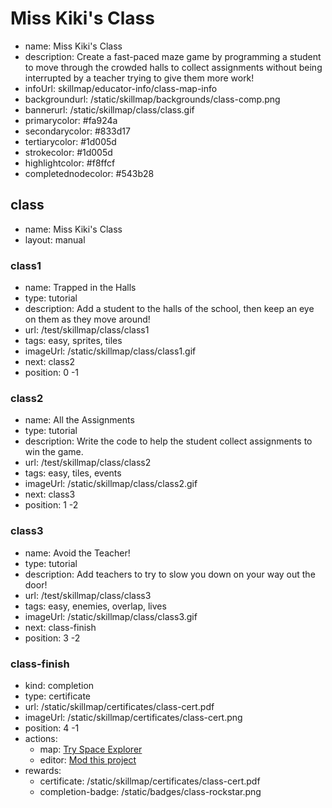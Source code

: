 # Miss Kiki's Class
* name: Miss Kiki's Class
* description: Create a fast-paced maze game by programming a student to move through the crowded halls to collect assignments without being interrupted by a teacher trying to give them more work!
* infoUrl: skillmap/educator-info/class-map-info
* backgroundurl: /static/skillmap/backgrounds/class-comp.png
* bannerurl: /static/skillmap/class/class.gif
* primarycolor: #fa924a
* secondarycolor: #833d17
* tertiarycolor: #1d005d
* strokecolor: #1d005d
* highlightcolor: #f8ffcf
* completednodecolor: #543b28

## class
* name: Miss Kiki's Class
* layout: manual

### class1
* name: Trapped in the Halls
* type: tutorial
* description: Add a student to the halls of the school, then keep an eye on them as they move around!
* url: /test/skillmap/class/class1
* tags: easy, sprites, tiles
* imageUrl: /static/skillmap/class/class1.gif
* next: class2
* position: 0 -1

### class2
* name: All the Assignments
* type: tutorial
* description: Write the code to help the student collect assignments to win the game.
* url: /test/skillmap/class/class2
* tags: easy, tiles, events
* imageUrl: /static/skillmap/class/class2.gif
* next: class3
* position: 1 -2

### class3
* name: Avoid the Teacher!
* type: tutorial
* description: Add teachers to try to slow you down on your way out the door!
* url: /test/skillmap/class/class3
* tags: easy, enemies, overlap, lives
* imageUrl: /static/skillmap/class/class3.gif
* next: class-finish
* position: 3 -2


### class-finish
* kind: completion
* type: certificate
* url: /static/skillmap/certificates/class-cert.pdf
* imageUrl: /static/skillmap/certificates/class-cert.png
* position: 4 -1
* actions:
    * map: [Try Space Explorer](/skillmap/space)
    * editor: [Mod this project](/)
* rewards:
    * certificate: /static/skillmap/certificates/class-cert.pdf
    * completion-badge: /static/badges/class-rockstar.png

